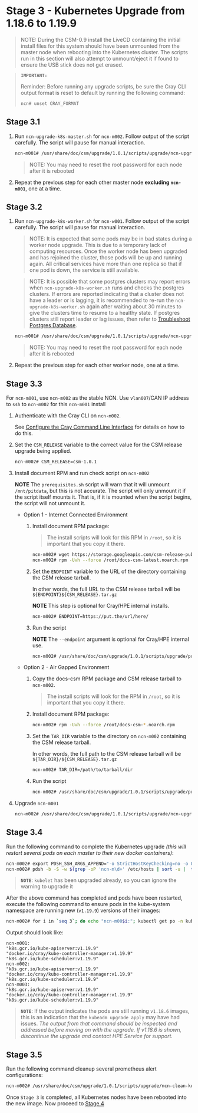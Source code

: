 # Stage 3 - Kubernetes Upgrade from 1.18.6 to 1.19.9

> NOTE: During the CSM-0.9 install the LiveCD containing the initial install files for this system should have been unmounted from the master node when rebooting into the Kubernetes cluster. The scripts run in this section will also attempt to unmount/eject it if found to ensure the USB stick does not get erased.

>**`IMPORTANT:`**
> 
> Reminder: Before running any upgrade scripts, be sure the Cray CLI output format is reset to default by running the following command:
>
>```bash
> ncn# unset CRAY_FORMAT
>```

## Stage 3.1

1. Run `ncn-upgrade-k8s-master.sh` for `ncn-m002`. Follow output of the script carefully. The script will pause for manual interaction.

    ```bash
    ncn-m001# /usr/share/doc/csm/upgrade/1.0.1/scripts/upgrade/ncn-upgrade-k8s-master.sh ncn-m002
    ```
    
    > NOTE: You may need to reset the root password for each node after it is rebooted

1. Repeat the previous step for each other master node **excluding `ncn-m001`**, one at a time.

## Stage 3.2

1. Run `ncn-upgrade-k8s-worker.sh` for `ncn-w001`. Follow output of the script carefully. The script will pause for manual interaction.

    > NOTE: It is expected that some pods may be in bad states during a worker node upgrade. This is due to a temporary lack of computing resources. Once the worker node has been upgraded and has rejoined the cluster, those pods will be up and running again. All critical services have more than one replica so that if one pod is down, the service is still available.

    > NOTE: It is possible that some postgres clusters may report errors when `ncn-upgrade-k8s-worker.sh` runs and checks the postgres clusters. If errors are reported indicating that a cluster does not have a leader or is lagging, it is recommended to re-run the `ncn-upgrade-k8s-worker.sh` again after waiting about 30 minutes to give the clusters time to resume to a healthy state. If postgres clusters still report leader or lag issues, then refer to [Troubleshoot Postgres Database](../../operations/kubernetes/Troubleshoot_Postgres_Database.md).

    ```bash
    ncn-m001# /usr/share/doc/csm/upgrade/1.0.1/scripts/upgrade/ncn-upgrade-k8s-worker.sh ncn-w001
    ```
    
    > NOTE: You may need to reset the root password for each node after it is rebooted

1. Repeat the previous step for each other worker node, one at a time.

## Stage 3.3

For `ncn-m001`, use `ncn-m002` as the stable NCN. Use `vlan007`/CAN IP address to `ssh` to `ncn-m002` for this `ncn-m001` install

1. Authenticate with the Cray CLI on `ncn-m002`.

    See [Configure the Cray Command Line Interface](../../operations/configure_cray_cli.md) for details on how to do this.

1. Set the `CSM_RELEASE` variable to the correct value for the CSM release upgrade being applied.

    ```bash
    ncn-m002# CSM_RELEASE=csm-1.0.1
    ```

1. Install document RPM and run check script on `ncn-m002`

    **NOTE** The `prerequisites.sh` script will warn that it will unmount `/mnt/pitdata`, but this is not accurate. The script will only unmount it if the script itself mounts it. That is, if it is mounted when the script begins, the script will not unmount it.

    * Option 1 - Internet Connected Environment

        1. Install document RPM package:

            > The install scripts will look for this RPM in `/root`, so it is important that you copy it there.

            ```bash
            ncn-m002# wget https://storage.googleapis.com/csm-release-public/shasta-1.5/docs-csm/docs-csm-latest.noarch.rpm -P /root
            ncn-m002# rpm -Uvh --force /root/docs-csm-latest.noarch.rpm
            ```

        1. Set the `ENDPOINT` variable to the URL of the directory containing the CSM release tarball.
        
            In other words, the full URL to the CSM release tarball will be `${ENDPOINT}${CSM_RELEASE}.tar.gz`
        
            **NOTE** This step is optional for Cray/HPE internal installs.
        
            ```bash
            ncn-m002# ENDPOINT=https://put.the/url/here/
            ```

        1. Run the script
        
            **NOTE** The `--endpoint` argument is optional for Cray/HPE internal use.

            ```bash
            ncn-m002# /usr/share/doc/csm/upgrade/1.0.1/scripts/upgrade/prerequisites.sh --csm-version $CSM_RELEASE --endpoint $ENDPOINT
            ```

    * Option 2 - Air Gapped Environment

        1. Copy the docs-csm RPM package and CSM release tarball to `ncn-m002`.

            > The install scripts will look for the RPM in `/root`, so it is important that you copy it there.

        1. Install document RPM package:

            ```bash
            ncn-m002# rpm -Uvh --force /root/docs-csm-*.noarch.rpm
            ```

        1. Set the `TAR_DIR` variable to the directory on `ncn-m002` containing the CSM release tarball.
        
            In other words, the full path to the CSM release tarball will be `${TAR_DIR}/${CSM_RELEASE}.tar.gz`

            ```bash
            ncn-m002# TAR_DIR=/path/to/tarball/dir
            ```

        1. Run the script

            ```bash
            ncn-m002# /usr/share/doc/csm/upgrade/1.0.1/scripts/upgrade/prerequisites.sh --csm-version $CSM_RELEASE --tarball-file ${TAR_DIR}/${CSM_RELEASE}.tar.gz
            ```

1. Upgrade `ncn-m001`

    ```bash
    ncn-m002# /usr/share/doc/csm/upgrade/1.0.1/scripts/upgrade/ncn-upgrade-k8s-master.sh ncn-m001
    ```

## Stage 3.4

Run the following command to complete the Kubernetes upgrade _(this will restart several pods on each master to their new docker containers)_:

```bash
ncn-m002# export PDSH_SSH_ARGS_APPEND="-o StrictHostKeyChecking=no -o UserKnownHostsFile=/dev/null"
ncn-m002# pdsh -b -S -w $(grep -oP 'ncn-m\d+' /etc/hosts | sort -u |  tr -t '\n' ',') 'kubeadm upgrade apply v1.19.9 -y'
```

> **`NOTE`**: `kubelet` has been upgraded already, so you can ignore the warning to upgrade it

After the above command has completed and pods have been restarted, execute the following command to ensure pods in the kube-system namespace are running new (`v1.19.9`) versions of their images:

```bash
ncn-m002# for i in `seq 3`; do echo "ncn-m00$i:"; kubectl get po -n kube-system kube-apiserver-ncn-m00${i} -o json | jq '.spec.containers[].image';   kubectl get po -n kube-system kube-controller-manager-ncn-m00${i} -o json | jq '.spec.containers[].image';   kubectl get po -n kube-system kube-scheduler-ncn-m00${i} -o json | jq '.spec.containers[].image'; done
```

Output should look like:
```text
ncn-m001:
"k8s.gcr.io/kube-apiserver:v1.19.9"
"docker.io/cray/kube-controller-manager:v1.19.9"
"k8s.gcr.io/kube-scheduler:v1.19.9"
ncn-m002:
"k8s.gcr.io/kube-apiserver:v1.19.9"
"docker.io/cray/kube-controller-manager:v1.19.9"
"k8s.gcr.io/kube-scheduler:v1.19.9"
ncn-m003:
"k8s.gcr.io/kube-apiserver:v1.19.9"
"docker.io/cray/kube-controller-manager:v1.19.9"
"k8s.gcr.io/kube-scheduler:v1.19.9"
```

> **`NOTE`**: If the output indicates the pods are still running `v1.18.6` images, this is an indication that the `kubeadm upgrade apply` may have had issues. *The output from that command should be inspected and addressed before moving on with the upgrade. If v1.18.6 is shown, discontinue the upgrade and contact HPE Service for support.*

## Stage 3.5

Run the following command cleanup several prometheus alert configurations:

```bash
ncn-m002# /usr/share/doc/csm/upgrade/1.0.1/scripts/upgrade/ncn-clean-kube-alerts.sh
```

<a name="deploy-manifests"></a>

Once `Stage 3` is completed, all Kubernetes nodes have been rebooted into the new image. Now proceed to [Stage 4](Stage_4.md)
